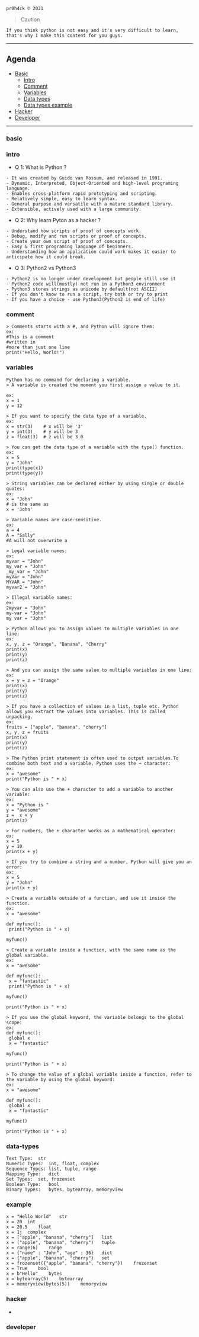 ```pr0h4ck © 2021```


> Caution
```
If you think python is not easy and it's very difficult to learn, that's why I make this content for you guys.
```
---

## Agenda 

 - [Basic](#basic)
   - [Intro](#intro) 
   - [Comment](#comment)
   - [Variables](#variables)
   - [Data types](#data-types)
   - [Data types example](#example)
 - [Hacker](#hacker)
 - [Developer](#developer)
 
 ---
 
 
 
 ### basic 
 
 ### intro
 - Q 1: What is Python ?

```
- It was created by Guido van Rossum, and released in 1991.
- Dynamic, Interpreted, Object-Oriented and high-level programing language. 
- Enables cross-platform rapid prototyping and scripting.
- Relatively simple, easy to learn syntax.
- General purpose and versatile with a mature standard library.
- Extensible, actively used with a large community.

```
 
- Q 2: Why learn Pyton as a hacker ?

```
- Understand how scripts of proof of concepts work.
- Debug, modify and run scripts or proof of concepts.
- Create your own script of proof of concepts.
- Easy & first programing language of beginners.
- Understanding how an application could work makes it easier to anticipate how it could break.

```
 
 - Q 3: Python2 vs Python3

```
- Python2 is no longer under development but people still use it
- Python2 code will(mostly) not run in a Python3 environment
- Python3 stores strings as unicode by default(not ASCII)
- If you don't know to run a script, try both or try to print
- If you have a choice - use Python3(Python2 is end of life)
```
 
 
 
 
 
 ### comment
 ```
> Comments starts with a #, and Python will ignore them:
ex:
#This is a comment
#written in
#more than just one line
print("Hello, World!")
 ```
 
 
 
 
 
 ### variables
 ```
Python has no command for declaring a variable.
> A variable is created the moment you first assign a value to it.

ex:
x = 1
y = 12

> If you want to specify the data type of a variable.
ex:
x = str(3)    # x will be '3'
y = int(3)    # y will be 3
z = float(3)  # z will be 3.0

> You can get the data type of a variable with the type() function.
ex:
x = 5
y = "John"
print(type(x))
print(type(y))

> String variables can be declared either by using single or double quotes:
ex:
x = "John"
# is the same as
x = 'John'

> Variable names are case-sensitive.
ex:
a = 4
A = "Sally"
#A will not overwrite a

> Legal variable names:
ex:
myvar = "John"
my_var = "John"
_my_var = "John"
myVar = "John"
MYVAR = "John"
myvar2 = "John"

> Illegal variable names:
ex:
2myvar = "John"
my-var = "John"
my var = "John"

> Python allows you to assign values to multiple variables in one line:
ex:
x, y, z = "Orange", "Banana", "Cherry"
print(x)
print(y)
print(z)

> And you can assign the same value to multiple variables in one line:
ex:
x = y = z = "Orange"
print(x)
print(y)
print(z)

> If you have a collection of values in a list, tuple etc. Python allows you extract the values into variables. This is called unpacking.
ex:
fruits = ["apple", "banana", "cherry"]
x, y, z = fruits
print(x)
print(y)
print(z)

> The Python print statement is often used to output variables.To combine both text and a variable, Python uses the + character:
ex:
x = "awesome"
print("Python is " + x)

> You can also use the + character to add a variable to another variable:
ex:
x = "Python is "
y = "awesome"
z =  x + y
print(z)

> For numbers, the + character works as a mathematical operator:
ex:
x = 5
y = 10
print(x + y)

> If you try to combine a string and a number, Python will give you an error:
ex:
x = 5
y = "John"
print(x + y)

> Create a variable outside of a function, and use it inside the function.
ex:
x = "awesome"

def myfunc():
  print("Python is " + x)

myfunc()

> Create a variable inside a function, with the same name as the global variable.
ex:
x = "awesome"

def myfunc():
  x = "fantastic"
  print("Python is " + x)

myfunc()

print("Python is " + x)

> If you use the global keyword, the variable belongs to the global scope:
ex:
def myfunc():
  global x
  x = "fantastic"

myfunc()

print("Python is " + x)

> To change the value of a global variable inside a function, refer to the variable by using the global keyword:
ex:
x = "awesome"

def myfunc():
  global x
  x = "fantastic"

myfunc()

print("Python is " + x)

```
 
 
 
 
 
 
 
 
 
 
 ### data-types
```
Text Type:	str
Numeric Types:	int, float, complex
Sequence Types:	list, tuple, range
Mapping Type:	dict
Set Types:	set, frozenset
Boolean Type:	bool
Binary Types:	bytes, bytearray, memoryview
```
### example
```
x = "Hello World"	str	
x = 20	int	
x = 20.5	float	
x = 1j	complex	
x = ["apple", "banana", "cherry"]	list	
x = ("apple", "banana", "cherry")	tuple	
x = range(6)	range	
x = {"name" : "John", "age" : 36}	dict	
x = {"apple", "banana", "cherry"}	set	
x = frozenset({"apple", "banana", "cherry"})	frozenset	
x = True	bool	
x = b"Hello"	bytes	
x = bytearray(5)	bytearray	
x = memoryview(bytes(5))	memoryview
``` 
 
 
 
 
 
 
 
 
 
 
 
 
 
 
 
 
 
 ### hacker
 
  - 
 
 
 
 
 
 
 
 
 
 
 
 
 
 
 
 
 
 
 
 
 
 
 
 
 
 
 
 
 
 ### developer
 















